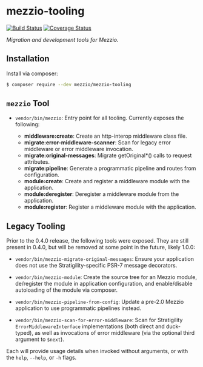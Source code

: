 # mezzio-tooling

[![Build Status](https://travis-ci.org/mezzio/mezzio-tooling.svg?branch=master)](https://travis-ci.org/mezzio/mezzio-tooling)
[![Coverage Status](https://coveralls.io/repos/github/mezzio/mezzio-tooling/badge.svg?branch=master)](https://coveralls.io/github/mezzio/mezzio-tooling?branch=master)

*Migration and development tools for Mezzio.*

## Installation

Install via composer:

```bash
$ composer require --dev mezzio/mezzio-tooling
```

## `mezzio` Tool

- `vendor/bin/mezzio`: Entry point for all tooling. Currently exposes the
  following:

  - **middleware:create**: Create an http-interop middleware class file.
  - **migrate:error-middleware-scanner**: Scan for legacy error middleware or
    error middleware invocation.
  - **migrate:original-messages**: Migrate getOriginal*() calls to request
    attributes.
  - **migrate:pipeline**: Generate a programmatic pipeline and routes from
    configuration.
  - **module:create**: Create and register a middleware module with the
    application.
  - **module:deregister**: Deregister a middleware module from the application.
  - **module:register**: Register a middleware module with the application.

## Legacy Tooling

Prior to the 0.4.0 release, the following tools were exposed. They are still
present in 0.4.0, but will be removed at some point in the future, likely 1.0.0:

- `vendor/bin/mezzio-migrate-original-messages`: Ensure your application
  does not use the Stratigility-specific PSR-7 message decorators.

- `vendor/bin/mezzio-module`: Create the source tree for an Mezzio
  module, de/register the module in application configuration, and
  enable/disable autoloading of the module via composer.

- `vendor/bin/mezzio-pipeline-from-config`: Update a pre-2.0 Mezzio
  application to use programmatic pipelines instead.

- `vendor/bin/mezzio-scan-for-error-middleware`: Scan for Stratigility
  `ErrorMiddlewareInterface` implementations (both direct and duck-typed), as
  well as invocations of error middleware (via the optional third argument to
  `$next`).

Each will provide usage details when invoked without arguments, or with the
`help`, `--help`, or `-h` flags.
